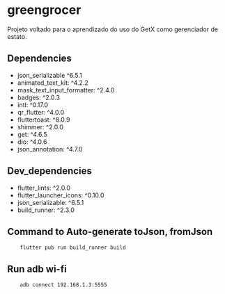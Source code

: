 # greengrocer

Projeto voltado para o aprendizado do uso do GetX como gerenciador de estato.

## Dependencies

- json_serializable ^6.5.1
- animated_text_kit: ^4.2.2
- mask_text_input_formatter: ^2.4.0
- badges: ^2.0.3
- intl: ^0.17.0
- qr_flutter: ^4.0.0
- fluttertoast: ^8.0.9
- shimmer: ^2.0.0
- get: ^4.6.5
- dio: ^4.0.6
- json_annotation: ^4.7.0

## Dev_dependencies
- flutter_lints: ^2.0.0
- flutter_launcher_icons: ^0.10.0
- json_serializable: ^6.5.1
- build_runner: ^2.3.0


## Command to Auto-generate toJson, fromJson
``` batch
    flutter pub run build_runner build
```

## Run adb wi-fi
``` batch
    adb connect 192.168.1.3:5555
```